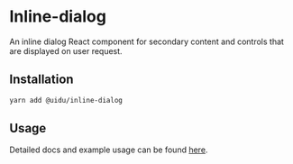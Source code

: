 # Inline-dialog

An inline dialog React component for secondary content and controls that are displayed on user request.

## Installation

```sh
yarn add @uidu/inline-dialog
```

## Usage

Detailed docs and example usage can be found [here](https://uidu.design/packages/core/inline-dialog).
